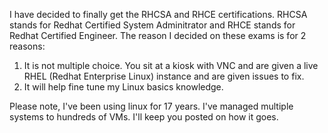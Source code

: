 <!-- 
.. title: Studying for RHCSA/RHCE Exams
.. slug: studying-for-rhcsarhce-exams
.. date: 2015-02-17 16:19:57 UTC-06:00
.. tags: linux,certifications
.. category: 
.. link: 
.. description: 
.. type: text
-->

I have decided to finally get the RHCSA and RHCE certifications.  RHCSA stands for Redhat Certified System Adminitrator and RHCE stands for Redhat Certified Engineer.  The reason I decided on these exams is for 2 reasons:

1. It is not multiple choice.  You sit at a kiosk with VNC and are given a live RHEL (Redhat Enterprise Linux) instance and are given issues to fix.
1. It will help fine tune my Linux basics knowledge.

Please note, I've been using linux for 17 years.  I've managed multiple systems to hundreds of VMs.  I'll keep you posted on how it goes.
